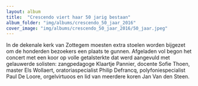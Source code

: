 ```yaml
---
layout: album
title:  "Crescendo viert haar 50 jarig bestaan"
album_folder: "img/albums/crescendo_50_jaar_2016"
cover_image: "img/albums/crescendo_50_jaar_2016/50_jaar.jpeg"
---
```


In de dekenale kerk van Zottegem moesten extra stoelen worden bijgezet om de honderden bezoekers een plaats te gunnen. Afgeladen vol begon het concert met een koor op volle getalsterkte dat werd aangevuld met gelauwerde solisten: zangpedagoge Klaartje Pannier, docente Sofie Thoen, master Els Wollaert, oratoriaspecialist Philip Defrancq,  polyfoniespecialist Paul De Loore, orgelvirtuoos en lid van meerdere koren Jan Van den Steen.
